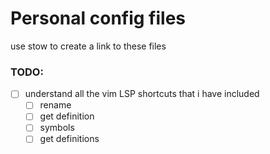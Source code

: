 # Personal config files

use stow to create a link to these files

### TODO:

- [ ] understand all the vim LSP shortcuts that i have included 
    - [ ] rename
    - [ ] get definition 
    - [ ] symbols 
    - [ ] get definitions 
